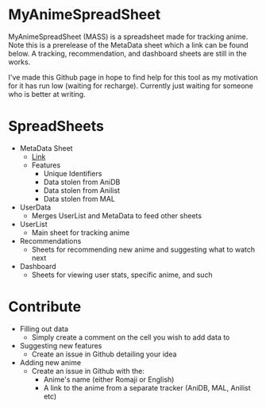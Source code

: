 # MyAnimeSpreadSheet
MyAnimeSpreadSheet (MASS) is a spreadsheet made for tracking anime. 
Note this is a prerelease of the MetaData sheet which a link can be found below. A tracking, recommendation, and dashboard sheets are still in the works.

I've made this Github page in hope to find help for this tool as my motivation for it has run low (waiting for recharge). Currently just waiting for someone who is better at writing.

# SpreadSheets
- MetaData Sheet
  - [Link](https://docs.google.com/spreadsheets/d/1Hjsrp5Elr2wJKu4j9ZvTCeFyZLUrp710jWfCPxd39Ts/edit?usp=sharing)
  - Features
    - Unique Identifiers
    - Data stolen from AniDB
    - Data stolen from Anilist
    - Data stolen from MAL
- UserData
  - Merges UserList and MetaData to feed other sheets
- UserList
  - Main sheet for tracking anime
- Recommendations
  - Sheets for recommending new anime and suggesting what to watch next
- Dashboard
  - Sheets for viewing user stats, specific anime, and such

# Contribute
- Filling out data
  - Simply create a comment on the cell you wish to add data to
- Suggesting new features
  - Create an issue in Github detailing your idea
- Adding new anime
  - Create an issue in Github with the:
    - Anime's name (either Romaji or English)
    - A link to the anime from a separate tracker (AniDB, MAL, Anilist etc)
